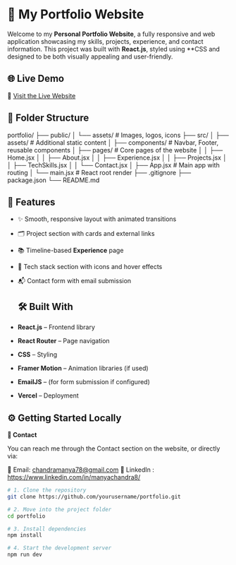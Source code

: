 # 💼 My Portfolio Website

Welcome to my **Personal Portfolio Website**, a fully responsive and web application showcasing my skills, projects, experience, and contact information. This project was built with **React.js**, styled using **CSS and designed to be both visually appealing and user-friendly.

## 🌐 Live Demo

🔗 [Visit the Live Website](https://my-portfolio-manyachandras-projects.vercel.app/home)

## 📁 Folder Structure

portfolio/
├── public/
│ └── assets/ # Images, logos, icons
├── src/
│ ├── assets/ # Additional static content
│ ├── components/ # Navbar, Footer, reusable components
│ ├── pages/ # Core pages of the website
│ │ ├── Home.jsx
│ │ ├── About.jsx
│ │ ├── Experience.jsx
│ │ ├── Projects.jsx
│ │ ├── TechSkills.jsx
│ │ └── Contact.jsx
│ ├── App.jsx # Main app with routing
│ └── main.jsx # React root render
├── .gitignore
├── package.json
└── README.md

## 🚀 Features

- ✨ Smooth, responsive layout with animated transitions
- 🗂️ Project section with cards and external links
- 📚 Timeline-based **Experience** page
- 💼 Tech stack section with icons and hover effects
- 📬 Contact form with email submission

  ## 🛠️ Built With

- **React.js** – Frontend library
- **React Router** – Page navigation
- **CSS** – Styling
- **Framer Motion** – Animation libraries (if used)
- **EmailJS** – (for form submission if configured)
- **Vercel** – Deployment
## ⚙️ Getting Started Locally

**📩 Contact**

You can reach me through the Contact section on the website, or directly via:

📧 Email: chandramanya78@gmail.com
💼 LinkedIn : https://www.linkedin.com/in/manyachandra8/


```bash
# 1. Clone the repository
git clone https://github.com/yourusername/portfolio.git

# 2. Move into the project folder
cd portfolio

# 3. Install dependencies
npm install

# 4. Start the development server
npm run dev



